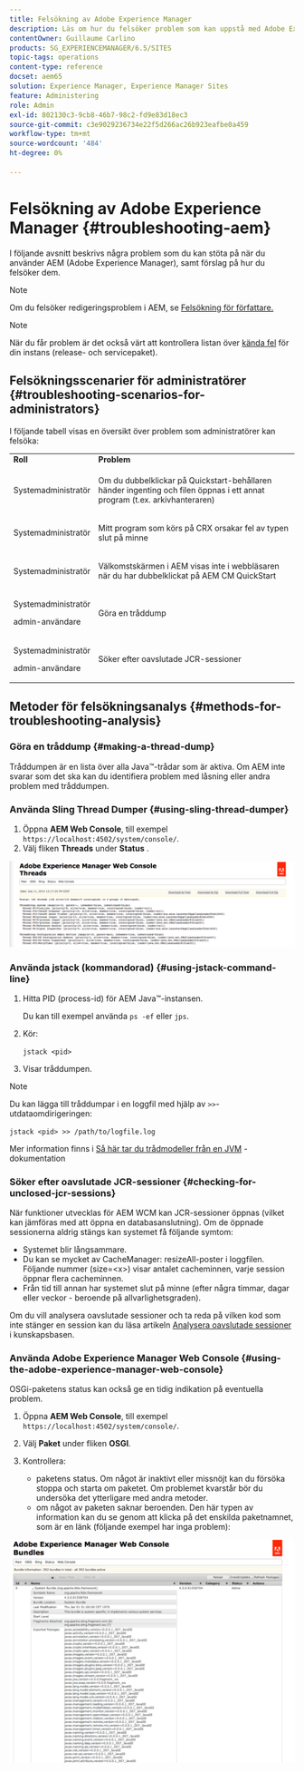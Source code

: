 ```yaml
---
title: Felsökning av Adobe Experience Manager
description: Läs om hur du felsöker problem som kan uppstå med Adobe Experience Manager.
contentOwner: Guillaume Carlino
products: SG_EXPERIENCEMANAGER/6.5/SITES
topic-tags: operations
content-type: reference
docset: aem65
solution: Experience Manager, Experience Manager Sites
feature: Administering
role: Admin
exl-id: 802130c3-9cb8-46b7-98c2-fd9e83d18ec3
source-git-commit: c3e9029236734e22f5d266ac26b923eafbe0a459
workflow-type: tm+mt
source-wordcount: '484'
ht-degree: 0%

---
```


# Felsökning av Adobe Experience Manager {#troubleshooting-aem}

I följande avsnitt beskrivs några problem som du kan stöta på när du använder AEM (Adobe Experience Manager), samt förslag på hur du felsöker dem.

>[!NOTE]
>
>Om du felsöker redigeringsproblem i AEM, se [Felsökning för författare.](/help/sites-authoring/troubleshooting.md)

>[!NOTE]
>
>När du får problem är det också värt att kontrollera listan över [kända fel](/help/release-notes/release-notes.md) för din instans (release- och servicepaket).

## Felsökningsscenarier för administratörer {#troubleshooting-scenarios-for-administrators}

I följande tabell visas en översikt över problem som administratörer kan felsöka:

<table>
 <tbody>
  <tr>
   <td><strong>Roll</strong></td>
   <td><strong>Problem </strong></td>
  </tr>
  <tr>
   <td>Systemadministratör</td>
   <td><p>Om du dubbelklickar på Quickstart-behållaren händer ingenting och filen öppnas i ett annat program (t.ex. arkivhanteraren)</p> </td>
  </tr>
  <tr>
   <td><p>Systemadministratör</p> </td>
   <td><p>Mitt program som körs på CRX orsakar fel av typen slut på minne</p> </td>
  </tr>
  <tr>
   <td><p>Systemadministratör</p> </td>
   <td><p>Välkomstskärmen i AEM visas inte i webbläsaren när du har dubbelklickat på AEM CM QuickStart</p> </td>
  </tr>
  <tr>
   <td><p>Systemadministratör</p> <p>admin-användare</p> </td>
   <td><p>Göra en tråddump</p> </td>
  </tr>
  <tr>
   <td><p>Systemadministratör</p> <p>admin-användare</p> </td>
   <td><p>Söker efter oavslutade JCR-sessioner</p> </td>
  </tr>
 </tbody>
</table>


## Metoder för felsökningsanalys {#methods-for-troubleshooting-analysis}

### Göra en tråddump {#making-a-thread-dump}

Tråddumpen är en lista över alla Java™-trådar som är aktiva. Om AEM inte svarar som det ska kan du identifiera problem med låsning eller andra problem med tråddumpen.

### Använda Sling Thread Dumper {#using-sling-thread-dumper}

1. Öppna **AEM Web Console**, till exempel `https://localhost:4502/system/console/`.
1. Välj fliken **Threads** under **Status** .

![screen_shot_2012-02-13at43925pm](assets/screen_shot_2012-02-13at43925pm.png)

### Använda jstack (kommandorad) {#using-jstack-command-line}

1. Hitta PID (process-id) för AEM Java™-instansen.

   Du kan till exempel använda `ps -ef` eller `jps`.

1. Kör:

   `jstack <pid>`

1. Visar tråddumpen.

>[!NOTE]
>
>Du kan lägga till tråddumpar i en loggfil med hjälp av `>>`-utdataomdirigeringen:
>
>`jstack <pid> >> /path/to/logfile.log`

Mer information finns i [Så här tar du trådmodeller från en JVM](https://experienceleague.adobe.com/docs/experience-cloud-kcs/kbarticles/KA-17452.html?lang=sv-SE) -dokumentation

### Söker efter oavslutade JCR-sessioner {#checking-for-unclosed-jcr-sessions}

När funktioner utvecklas för AEM WCM kan JCR-sessioner öppnas (vilket kan jämföras med att öppna en databasanslutning). Om de öppnade sessionerna aldrig stängs kan systemet få följande symtom:

* Systemet blir långsammare.
* Du kan se mycket av CacheManager: resizeAll-poster i loggfilen. Följande nummer (size=&lt;x>) visar antalet cacheminnen, varje session öppnar flera cacheminnen.
* Från tid till annan har systemet slut på minne (efter några timmar, dagar eller veckor - beroende på allvarlighetsgraden).

Om du vill analysera oavslutade sessioner och ta reda på vilken kod som inte stänger en session kan du läsa artikeln [Analysera oavslutade sessioner](https://helpx.adobe.com/experience-manager/kb/AnalyzeUnclosedSessions.html) i kunskapsbasen.

### Använda Adobe Experience Manager Web Console {#using-the-adobe-experience-manager-web-console}

OSGi-paketens status kan också ge en tidig indikation på eventuella problem.

1. Öppna **AEM Web Console**, till exempel `https://localhost:4502/system/console/`.
1. Välj **Paket** under fliken **OSGI**.
1. Kontrollera:

   * paketens status. Om något är inaktivt eller missnöjt kan du försöka stoppa och starta om paketet. Om problemet kvarstår bör du undersöka det ytterligare med andra metoder.
   * om något av paketen saknar beroenden. Den här typen av information kan du se genom att klicka på det enskilda paketnamnet, som är en länk (följande exempel har inga problem):

![screen_shot_2012-02-13at44706pm](assets/screen_shot_2012-02-13at44706pm.png)

